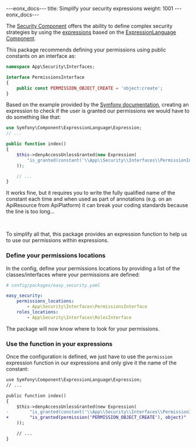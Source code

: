 ---eonx_docs---
title: Simplify your security expressions
weight: 1001
---eonx_docs---

The [Security Component][1] offers the ability to define complex security strategies by using the [expressions][2] based
on the [ExpressionLanguage Component][3].

This package recommends defining your permissions using public constants on an interface as:

```php
namespace App\Security\Interfaces;

interface PermissionsInterface
{
    public const PERMISSION_OBJECT_CREATE = 'object:create';
}
```

Based on the example provided by the [Symfony documentation][2], creating an expression to check if the user is granted
our permissions we would have to do something like that:

```php
use Symfony\Component\ExpressionLanguage\Expression;
// ...

public function index()
{
    $this->denyAccessUnlessGranted(new Expression(
        "is_granted(constant('\\App\\Security\\Interfaces\\PermissionInterface::PERMISSION_OBJECT_CREATE'), object)"
    ));

    // ...
}
```

It works fine, but it requires you to write the fully qualified name of the constant each time and when used as part
of annotations (e.g. on an ApiResource from ApiPlatform) it can break your coding standards because the line is too long...

<br>

To simplify all that, this package provides an expression function to help us to use our permissions within expressions.

### Define your permissions locations

In the config, define your permissions locations by providing a list of the classes/interfaces where your permissions
are defined:

```yaml
# config/packages/easy_security.yaml

easy_security:
    permissions_locations:
        - App\Security\Interfaces\PermissionsInterface
    roles_locations:
        - App\Security\Interfaces\RolesInterface
```

The package will now know where to look for your permissions.

### Use the function in your expressions

Once the configuration is defined, we just have to use the `permission` expression function in our expressions and only
give it the name of the constant:

```diff
use Symfony\Component\ExpressionLanguage\Expression;
// ...

public function index()
{
    $this->denyAccessUnlessGranted(new Expression(
-        "is_granted(constant('\\App\\Security\\Interfaces\\PermissionInterface::PERMISSION_OBJECT_CREATE'), object)"
+        "is_granted(permission('PERMISSION_OBJECT_CREATE'), object)"
    ));

    // ...
}
```

[1]: https://symfony.com/doc/current/components/security.html
[2]: https://symfony.com/doc/current/security/expressions.html
[3]: https://symfony.com/doc/current/components/expression_language.html
